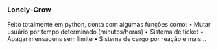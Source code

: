 ### Lonely-Crow
Feito totalmente em python, conta com algumas funções como:
• Mutar usuário por tempo determinado (minutos/horas)
• Sistema de ticket
• Apagar mensagens sem limite
• Sistema de cargo por reação e mais...


